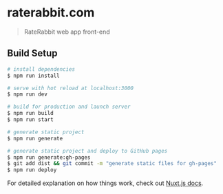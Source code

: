 # raterabbit.com

> RateRabbit web app front-end

## Build Setup

``` bash
# install dependencies
$ npm run install

# serve with hot reload at localhost:3000
$ npm run dev

# build for production and launch server
$ npm run build
$ npm run start

# generate static project
$ npm run generate

# generate static project and deploy to GitHub pages
$ npm run generate:gh-pages
$ git add dist && git commit -m "generate static files for gh-pages"
$ npm run deploy
```

For detailed explanation on how things work, check out [Nuxt.js docs](https://nuxtjs.org).
